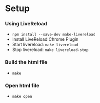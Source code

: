 # Setup

### Using LiveReload
- `npm install --save-dev make-livereload`
- Install LiveReload Chrome Plugin
- Start livereload: `make livereload`
- Stop livereload: `make livereload-stop`

### Build the html file
- `make`

### Open html file
- `make open`
